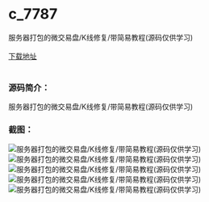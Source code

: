 # c_7787
服务器打包的微交易盘/K线修复/带简易教程(源码仅供学习)
<br/></br>
[下载地址](https://www.uuid2.com/7787.html "下载地址")
<br/></br>
<h3>源码简介：</h3>
<p>服务器打包的微交易盘/K线修复/带简易教程(源码仅供学习)<p>
<h3>截图：</h3>
<img src="https://www.uuid2.com/wp-content/uploads/img/pro/20220415/16499880887835.jpg" alt="服务器打包的微交易盘/K线修复/带简易教程(源码仅供学习)"><img src="https://www.uuid2.com/wp-content/uploads/img/pro/20220415/16499880884922.jpg" alt="服务器打包的微交易盘/K线修复/带简易教程(源码仅供学习)"><img src="https://www.uuid2.com/wp-content/uploads/img/pro/20220415/16499880886851.jpg" alt="服务器打包的微交易盘/K线修复/带简易教程(源码仅供学习)"><img src="https://www.uuid2.com/wp-content/uploads/img/pro/20220415/16499880885483.jpg" alt="服务器打包的微交易盘/K线修复/带简易教程(源码仅供学习)"><img src="https://www.uuid2.com/wp-content/uploads/img/pro/20220415/1649988088691.jpg" alt="服务器打包的微交易盘/K线修复/带简易教程(源码仅供学习)">
